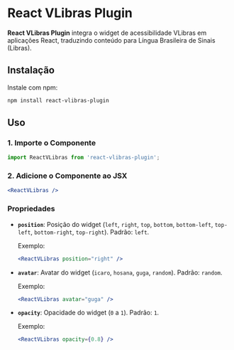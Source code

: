 # React VLibras Plugin

**React VLibras Plugin** integra o widget de acessibilidade VLibras em aplicações React, traduzindo conteúdo para Língua Brasileira de Sinais (Libras).

## Instalação

Instale com npm:

```bash
npm install react-vlibras-plugin
```

## Uso

### 1. Importe o Componente

```javascript
import ReactVLibras from 'react-vlibras-plugin';
```

### 2. Adicione o Componente ao JSX

```jsx
<ReactVLibras />
```

### Propriedades

- **`position`**: Posição do widget (`left`, `right`, `top`, `bottom`, `bottom-left`, `top-left`, `bottom-right`, `top-right`). Padrão: `left`.

  Exemplo:
  ```jsx
  <ReactVLibras position="right" />
  ```

- **`avatar`**: Avatar do widget (`icaro`, `hosana`, `guga`, `random`). Padrão: `random`.

  Exemplo:
  ```jsx
  <ReactVLibras avatar="guga" />
  ```

- **`opacity`**: Opacidade do widget (`0` a `1`). Padrão: `1`.

  Exemplo:
  ```jsx
  <ReactVLibras opacity={0.8} />
  ```